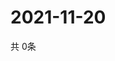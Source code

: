 # 2021-11-20
  共 0条

  <!-- BEGIN -->
  <!-- 最后更新时间Sat Nov 20 2021 17:10:56 GMT+0000 (Coordinated Universal Time) -->
  
  <!-- END -->
  
  